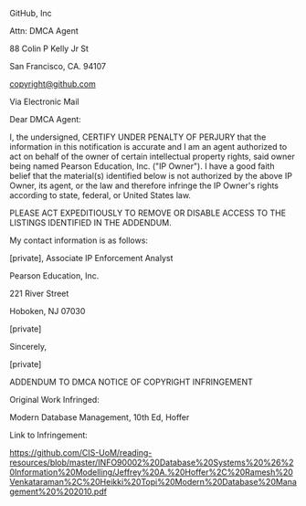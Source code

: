GitHub, Inc

Attn: DMCA Agent

88 Colin P Kelly Jr St

San Francisco, CA. 94107

copyright@github.com 

 

 

Via Electronic Mail

 

 

Dear DMCA Agent:

 

I, the undersigned, CERTIFY UNDER PENALTY OF PERJURY that the information in this notification is accurate and I am an agent authorized to act on behalf of the owner of certain intellectual property rights, said owner being named Pearson Education, Inc. ("IP Owner"). I have a good faith belief that the material(s) identified below is not authorized by the above IP Owner, its agent, or the law and therefore infringe the IP Owner's rights according to state, federal, or United States law.

 

PLEASE ACT EXPEDITIOUSLY TO REMOVE OR DISABLE ACCESS TO THE LISTINGS IDENTIFIED IN THE ADDENDUM.

 

My contact information is as follows:

 

[private], Associate IP Enforcement Analyst  

Pearson Education, Inc.

221 River Street

Hoboken, NJ 07030

[private]

 

Sincerely,

[private]  

 

ADDENDUM TO DMCA NOTICE OF COPYRIGHT INFRINGEMENT

 

Original Work Infringed:

Modern Database Management, 10th Ed, Hoffer

 

Link to Infringement:

https://github.com/CIS-UoM/reading-resources/blob/master/INFO90002%20Database%20Systems%20%26%20Information%20Modelling/Jeffrey%20A.%20Hoffer%2C%20Ramesh%20Venkataraman%2C%20Heikki%20Topi%20Modern%20Database%20Management%20%202010.pdf

